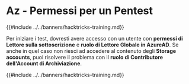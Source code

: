 # Az - Permessi per un Pentest

{{#include ../../banners/hacktricks-training.md}}

Per iniziare i test, dovresti avere accesso con un utente con **permessi di Lettore sulla sottoscrizione** e **ruolo di Lettore Globale in AzureAD**. Se anche in quel caso non riesci ad accedere al contenuto degli **Storage accounts**, puoi risolvere il problema con il **ruolo di Contributore dell'Account di Archiviazione**.

{{#include ../../banners/hacktricks-training.md}}
